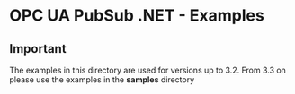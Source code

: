 # OPC UA PubSub .NET - Examples

## Important

The examples in this directory are used for versions up to 3.2. From 3.3 on please use the examples in the **samples** directory
